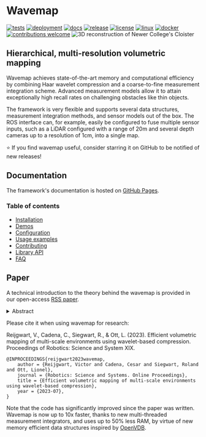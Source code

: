 # Wavemap
[![tests](https://img.shields.io/github/actions/workflow/status/ethz-asl/wavemap/ci.yml?label=tests&logo=githubactions&logoColor=white)](https://github.com/ethz-asl/wavemap/actions/workflows/ci.yml)
[![deployment](https://img.shields.io/github/actions/workflow/status/ethz-asl/wavemap/ci.yml?label=deployment&logo=githubactions&logoColor=white)](https://github.com/ethz-asl/wavemap/actions/workflows/cd.yml)
[![docs](https://img.shields.io/badge/docs-online-brightgreen?logo=sphinx)](https://ethz-asl.github.io/wavemap/)
[![release](https://img.shields.io/github/v/tag/ethz-asl/wavemap?label=release&logo=github)](https://github.com/ethz-asl/wavemap/releases)
[![license](https://img.shields.io/badge/license-BSD%203-blue?logo=bsd)](https://github.com/ethz-asl/wavemap/blob/main/LICENSE)
[![linux](https://img.shields.io/badge/Linux-FCC624?logo=linux&logoColor=black)](https://ethz-asl.github.io/wavemap/pages/installation.html)
[![docker](https://img.shields.io/badge/Docker-2496ED?logo=docker&logoColor=black)](https://github.com/ethz-asl/wavemap/pkgs/container/wavemap)
[![contributions welcome](https://img.shields.io/badge/contributions-welcome-brightgreen.svg)]([https://github.com/dwyl/esta/issues](https://github.com/ethz-asl/wavemap/issues))
![3D reconstruction of Newer College's Cloister](https://github.com/ethz-asl/wavemap/assets/6238939/0df66963-3871-4fae-8567-523518c43494)

## Hierarchical, multi-resolution volumetric mapping

Wavemap achieves state-of-the-art memory and computational efficiency by combining Haar wavelet compression and a coarse-to-fine measurement integration scheme. Advanced measurement models allow it to attain exceptionally high recall rates on challenging obstacles like thin objects.

The framework is very flexible and supports several data structures, measurement integration methods, and sensor models out of the box. The ROS interface can, for example, easily be configured to fuse multiple sensor inputs, such as a LiDAR configured with a range of 20m and several depth cameras up to a resolution of 1cm, into a single map.

⭐ If you find wavemap useful, consider starring it on GitHub to be notified of new releases!

## Documentation
The framework's documentation is hosted on [GitHub Pages](https://ethz-asl.github.io/wavemap/).

### Table of contents
* [Installation](https://ethz-asl.github.io/wavemap/pages/installation.html)
* [Demos](https://ethz-asl.github.io/wavemap/pages/demos.html)
* [Configuration](https://ethz-asl.github.io/wavemap/pages/configuration.html)
* [Usage examples](https://ethz-asl.github.io/wavemap/pages/usage_examples.html)
* [Contributing](https://ethz-asl.github.io/wavemap/pages/contributing.html)
* [Library API](https://ethz-asl.github.io/wavemap/api/library_root.html)
* [FAQ](https://ethz-asl.github.io/wavemap/pages/faq.html)

## Paper
A technical introduction to the theory behind the wavemap is provided in our open-access [RSS paper](https://www.roboticsproceedings.org/rss19/p065.pdf).

<details>
<summary>Abstract</summary>
<br>
Volumetric maps are widely used in robotics due to their desirable properties in applications such as path planning, exploration, and manipulation. Constant advances in mapping technologies are needed to keep up with the improvements in sensor technology, generating increasingly vast amounts of precise measurements. Handling this data in a computationally and memory-efficient manner is paramount to representing the environment at the desired scales and resolutions. In this work, we express the desirable properties of a volumetric mapping framework through the lens of multi-resolution analysis. This shows that wavelets are a natural foundation for hierarchical and multi-resolution volumetric mapping. Based on this insight we design an efficient mapping system that uses wavelet decomposition. The efficiency of the system enables the use of uncertainty-aware sensor models, improving the quality of the maps. Experiments on both synthetic and real-world data provide mapping accuracy and runtime performance comparisons with state-of-the-art methods on both RGB-D and 3D LiDAR data. The framework is open-sourced to allow the robotics community at large to explore this approach.
</details>

Please cite it when using wavemap for research:

Reijgwart, V., Cadena, C., Siegwart, R., & Ott, L. (2023). Efficient volumetric mapping of multi-scale environments using wavelet-based compression. Proceedings of Robotics: Science and System XIX.

```
@INPROCEEDINGS{reijgwart2023wavemap,
    author = {Reijgwart, Victor and Cadena, Cesar and Siegwart, Roland and Ott, Lionel},
    journal = {Robotics: Science and Systems. Online Proceedings},
    title = {Efficient volumetric mapping of multi-scale environments using wavelet-based compression},
    year = {2023-07},
}
```

Note that the code has significantly improved since the paper was written. Wavemap is now up to 10x faster, thanks to new multi-threaded measurement integrators, and uses up to 50% less RAM, by virtue of new memory efficient data structures inspired by [OpenVDB](https://github.com/AcademySoftwareFoundation/openvdb).
